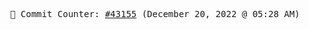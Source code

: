 <p align="center">
    <samp>
        📮 Commit Counter: <a href="https://github.com/Javascript-void0/Javascript-void0/commits/main">#43155</a> (December 20, 2022 @ 05:28 AM)
    </samp>
</p>